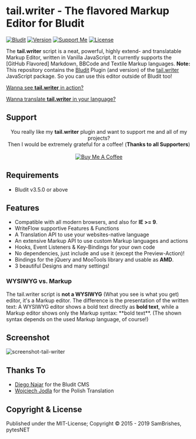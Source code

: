 tail.writer - The flavored Markup Editor for Bludit
===================================================
[![Bludit](https://s.pytes.me/5ad229d2)](https://www.bludit.com)
[![Version](https://s.pytes.me/332e930a)](https://s.pytes.me/763b4e2d)
[![Support Me](https://s.pytes.me/4a1717aa)](https://buymeacoffee.com/pytesNET)
[![License](https://s.pytes.me/8257ac72)](LICENSE.md)

The **tail.writer** script is a neat, powerful, highly extend- and translatable Markup Editor,
written in Vanilla JavaScript. It currently supports the [GitHub Flavored] Markdown, BBCode and
Textile Markup languages. **Note:** This repository contains the [Bludit](https://www.bludit.com)
Plugin (and version) of the [tail.writer](https://www.github.com/pytesNET/tail.writer) JavaScript
package. So you can use this editor outside of Bludit too!

[Wanna see **tail.writer** in action?](https://github.pytes.net/tail.writer)

[Wanna translate **tail.writer** in your language?](https://github.com/pytesNET/tail.writer/wiki/Help-Translating)

Support
-------
<p align="center" atyle="text-align:center">
You really like my <b>tail.writer</b> plugin and want to support me and all of my projects?<br/>
Then I would be extremely grateful for a coffee! (<b>Thanks to all Supporters</b>)<br/><br/>
<a href="https://www.buymeacoffee.com/pytesNET"><img src="https://www.buymeacoffee.com/assets/img/custom_images/orange_img.png" alt="Buy Me A Coffee" title="Buy Me A Coffee" /></a>
</p>

Requirements
------------
-   Bludit v3.5.0 or above

Features
--------
-   Compatible with all modern browsers, and also for **IE >= 9**.
-   WriteFlow supportive Features & Functions
-   A Translation API to use your websites-native language
-   An extensive Markup API to use custom Markup languages and actions
-   Hooks, Event Listeners & Key-Bindings for your own code
-   No dependencies, just include and use it (except the Preview-Action)!
-   Bindings for the jQuery and MooTools library and usable as **AMD**.
-   3 beautiful Designs and many settings!

### WYSIWYG vs. Markup
The tail.writer script is **not a WYSIWYG** (What you see is what you get) editor, it's a Markup
editor. The difference is the presentation of the written text: A WYSIWYG editor shows a bold text
directly as **bold text**, while a Markup editor shows only the Markup syntax: \*\*bold text\*\*.
(The shown syntax depends on the used Markup language, of course!)

Screenshot
----------
![screenshot-tail-writer](https://raw.githubusercontent.com/pytesNET/tail.writer-bludit/master/screenshot.png)

Thanks To
---------
-   [Diego Najar](https://github.com/dignajar) for the Bludit CMS
-   [Wojciech Jodla](https://github.com/Joduai) for the Polish Translation

Copyright & License
-------------------
Published under the MIT-License; Copyright © 2015 - 2019 SamBrishes, pytesNET
